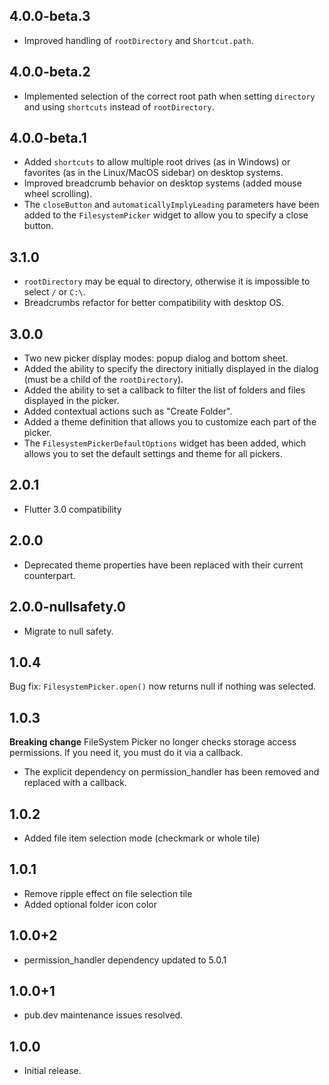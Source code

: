 ## 4.0.0-beta.3

* Improved handling of `rootDirectory` and `Shortcut.path`.

## 4.0.0-beta.2

* Implemented selection of the correct root path when setting `directory` and using `shortcuts` instead of `rootDirectory`.

## 4.0.0-beta.1

* Added `shortcuts` to allow multiple root drives (as in Windows) or favorites (as in the Linux/MacOS sidebar) on desktop systems.
* Improved breadcrumb behavior on desktop systems (added mouse wheel scrolling).
* The `closeButton` and `automaticallyImplyLeading` parameters have been added to the `FilesystemPicker` widget to allow you to specify a close button.

## 3.1.0

* `rootDirectory` may be equal to directory, otherwise it is impossible to select `/` or `C:\`.
* Breadcrumbs refactor for better compatibility with desktop OS.

## 3.0.0

* Two new picker display modes: popup dialog and bottom sheet.
* Added the ability to specify the directory initially displayed in the dialog (must be a child of the `rootDirectory`).
* Added the ability to set a callback to filter the list of folders and files displayed in the picker.
* Added contextual actions such as "Create Folder".
* Added a theme definition that allows you to customize each part of the picker.
* The `FilesystemPickerDefaultOptions` widget has been added, which allows you to set the default settings and theme for all pickers.

## 2.0.1

* Flutter 3.0 compatibility

## 2.0.0

* Deprecated theme properties have been replaced with their current counterpart.

## 2.0.0-nullsafety.0

* Migrate to null safety.

## 1.0.4

Bug fix: `FilesystemPicker.open()` now returns null if nothing was selected.

## 1.0.3

**Breaking change**
FileSystem Picker no longer checks storage access permissions. If you need it, you must do it via a callback.

* The explicit dependency on permission_handler has been removed and replaced with a callback.

## 1.0.2

* Added file item selection mode (checkmark or whole tile)

## 1.0.1

* Remove ripple effect on file selection tile
* Added optional folder icon color

## 1.0.0+2

* permission_handler dependency updated to 5.0.1

## 1.0.0+1

* pub.dev maintenance issues resolved.

## 1.0.0

* Initial release.
